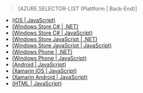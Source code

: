 ﻿> [AZURE.SELECTOR-LIST (Plattform | Back-End)]
- [(iOS | JavaScript)](/de-de/documentation/articles/mobile-services-ios-validate-modify-data-server-scripts/)
- [(Windows Store C# | .NET)](/de-de/documentation/articles/mobile-services-dotnet-backend-windows-store-dotnet-validate-modify-data/)
- [(Windows Store C# | JavaScript)](/de-de/documentation/articles/mobile-services-windows-store-dotnet-validate-modify-data-server-scripts/)
- [(Windows Store JavaScript | .NET)](/de-de/documentation/articles/mobile-services-dotnet-backend-windows-store-javascript-validate-modify-data/)
- [(Windows Store JavaScript | JavaScript)](/de-de/documentation/articles/mobile-services-windows-store-javascript-validate-modify-data-server-scripts/)
- [(Windows Phone | .NET)](/de-de/documentation/articles/mobile-services-dotnet-backend-windows-phone-validate-modify-data/)
- [(Windows Phone | JavaScript)](/de-de/documentation/articles/mobile-services-windows-phone-validate-modify-data-server-scripts/)
- [(Android | JavaScript)](/de-de/documentation/articles/mobile-services-android-validate-modify-data-server-scripts/)
- [(Xamarin iOS | JavaScript)](/de-de/documentation/articles/partner-xamarin-mobile-services-ios-validate-modify-data-server-scripts/)
- [(Xamarin Android | JavaScript)](/de-de/documentation/articles/partner-xamarin-mobile-services-android-validate-modify-data-server-scripts/)
- [(HTML | JavaScript)](/de-de/documentation/articles/mobile-services-html-validate-modify-data-server-scripts/)

<!--HONumber=42-->
